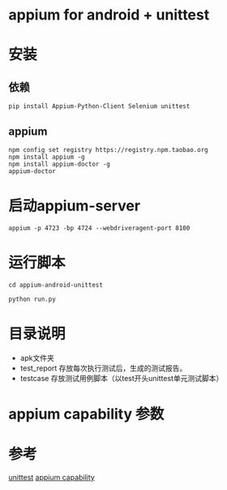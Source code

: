 # appium for android + unittest

# 安装

## 依赖

```shell
pip install Appium-Python-Client Selenium unittest
```

## appium
```shell
npm config set registry https://registry.npm.taobao.org
npm install appium -g
npm install appium-doctor -g 
appium-doctor
```


# 启动appium-server
```
appium -p 4723 -bp 4724 --webdriveragent-port 8100
```

# 运行脚本

```shell
cd appium-android-unittest
```

```shell
python run.py
```


# 目录说明

* apk文件夹
* test_report
存放每次执行测试后，生成的测试报告。
* testcase
存放测试用例脚本（以test开头unittest单元测试脚本）

# appium capability 参数


# 参考

[unittest](https://docs.python.org/zh-cn/3/library/unittest.html)
[appium capability](http://appium.io/docs/cn/writing-running-appium/caps/)

